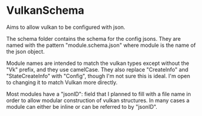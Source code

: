 # VulkanSchema
Aims to allow vulkan to be configured with json.

The schema folder contains the schema for the config jsons. 
They are named with the pattern "module.schema.json" where module 
is the name of the json object.

Module names are intended to match the vulkan types except without the "Vk" prefix,
and they use camelCase. They also replace "CreateInfo" and "StateCreateInfo" with
"Config", though I'm not sure this is ideal. I'm open to changing it to match Vulkan
more directly.

Most modules have a "jsonID": field that I planned to fill
with a file name in order to allow modular construction of vulkan structures.
In many cases a module can either be inline or can be referred to by "jsonID".